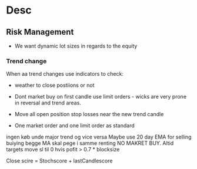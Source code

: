 # Desc

## Risk Management

* We want dynamic lot sizes in regards to the equity

### Trend change

When aa trend changes use indicators to check:

* weather to close postiions or not

* Dont market buy on first candle use limit orders - wicks are very prone in reversal and trend areas.

* Move all open position stop losses near the new trend candle

* One market order and one limit order as standard

ingen køb unde major trend og vice versa
Maybe use 20 day EMA for selling buiying
begge MA skal pege i samme renting
NO MAKRET BUY. Altid targets
move sl til 0 hvis pofit > 0.7 * blocksize

Close scire = Stochscore + lastCandlescore